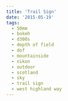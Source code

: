 ```yaml
---
title: 'Trail Sign'
date: '2015-05-19'
tags:
  - 50mm
  - bokeh
  - d300s
  - depth of field
  - dof
  - mountainside
  - nikon
  - outdoor
  - scotland
  - sky
  - trail sign
  - west highland way
---
```

